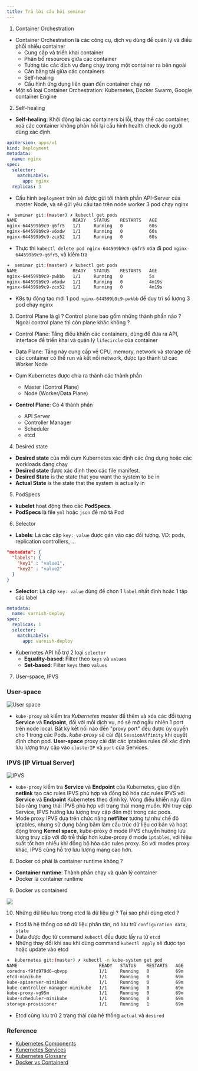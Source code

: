 ```yaml
---
title: Trả lời câu hỏi seminar
---
```


1. Container Orchestration
* Container Orchestration là các công cụ, dịch vụ dùng để  quản lý và điều phối nhiều container 
  - Cung cấp và triển khai container 
  - Phân bổ resources giữa các container
  - Tương tác các dịch vụ đang chạy trong một container ra bên ngoài
  - Cân bằng tải giữa các containers
  - Self-healing
  - Cấu hình ứng dụng liên quan đến container chạy nó
* Một số  loại Container Orchestration: Kubernetes, Docker Swarm, Google container Engine

2. Self-healing
* **Self-healing**: Khởi động lại các containers bị lỗi, thay thế các container, xoá các container không phản hồi lại cấu hình health check do người dùng xác định.
```yml
apiVersion: apps/v1
kind: Deployment
metadata:
  name: nginx
spec:
  selector:
    matchLabels:
      app: nginx
  replicas: 3
```
* Cấu hình `Deployment` trên sẻ được gửi tới thành phần API-Server của master Node, và sẽ gửi yêu cầu tạo trên node worker 3 pod chạy nginx
```bash
➜  seminar git:(master) ✗ kubectl get pods
NAME                     READY   STATUS    RESTARTS   AGE
nginx-644599b9c9-q6fr5   1/1     Running   0          60s
nginx-644599b9c9-v6xdw   1/1     Running   0          60s
nginx-644599b9c9-zcx52   1/1     Running   0          60s
```
* Thực thi `kubectl delete pod nginx-644599b9c9-q6fr5` xóa đi pod `nginx-644599b9c9-q6fr5`, và kiểm tra
```bash
➜  seminar git:(master) ✗ kubectl get pods                         
NAME                     READY   STATUS    RESTARTS   AGE
nginx-644599b9c9-pwkbb   1/1     Running   0          5s
nginx-644599b9c9-v6xdw   1/1     Running   0          4m19s
nginx-644599b9c9-zcx52   1/1     Running   0          4m19s
```
* K8s tự động tạo mới 1 pod `nginx-644599b9c9-pwkbb` để  duy trì số  lượng 3 pod chạy nginx 


3. Control Plane là gì ? Control plane bao gồm những thành phần nào ? Ngoài control plane thì còn plane khác không ?
* Control Plane: Tầng điều khiển các containers, dùng để  đưa ra API, interface để  triển khai và quản lý `lifecircle` của container
* Data Plane: Tầng này cung cấp về  CPU, memory, network và storage để  các container có thể  run và kết nối network, được tạo thành từ các Worker Node

* Cụm Kubernetes được chia ra thành các thành phần 
    - Master (Control Plane)
    - Node (Worker/Data Plane)
* **Control Plane**: Có 4 thành phần 
    - API Server
    - Controller Manager
    - Scheduler
    - etcd

4. Desired state
* **Desired state** của mỗi cụm Kubernetes xác định các ứng dụng hoặc các workloads đang chạy
* **Desired state** được xác định theo các file manifest.
* **Desired State** is the state that you want the system to be in
* **Actual State** is the state that the system is actually in

5. PodSpecs
* **kubelet** hoạt động theo các **PodSpecs**. 
* **PodSpecs** là file `yml` hoặc `json` để  mô tả Pod

6. Selector
* **Labels**: Là các cặp `key: value` được gán vào các đối tượng. VD: pods, replication controllers, ...
```json
"metadata": {
  "labels": {
    "key1" : "value1",
    "key2" : "value2"
  }
}
```
* **Selector**: Là cặp `key: value` dùng để  chọn 1 `label` nhất định hoặc 1 tập các label
```yml
metadata: 
  name: varnish-deploy
spec:
  replicas: 1
  selector:
    matchLabels: 
      app: varnish-deploy
```
* Kubernetes API hỗ  trợ 2 loại `selector`
    - **Equality-based**: Filter theo `keys` và `values`
    - **Set-based**: Filter `keys` theo `values`

7. User-space, IPVS
### User-space

![User space](../k8s/img/services-userspace-overview.svg)

- `kube-proxy` sẽ kiểm tra *Kubernetes master* để  thêm và xóa các đối tượng **Service** và **Endpoint**, đối với mỗi dịch vụ, nó sẽ mở ngẫu nhiên 1 port trên node local. Bất kỳ kết nối nào đến "proxy port" đều được ủy quyền cho 1 trong các Pods. *kube-proxy* sẽ cài đặt `SessionAffinity` khi quyết định chọn pod. **User-space** proxy cài đặt các iptables rules để  xác định lưu lượng truy cập vào `clusterIP` và `port` của Services.

### IPVS (IP Virtual Server)

![IPVS](../k8s//img/services-ipvs-overview.svg)

- `kube-proxy` kiểm tra **Service** và **Endpoint** của Kubernetes, giao diện **netlink** tạo các rules IPVS phù hợp và đồng bộ hóa các rules IPVS với **Service** và **Endpoint** Kubernetes theo định kỳ. Vòng điều khiển này đảm bảo rằng trạng thái IPVS phù hợp với trạng thái mong muốn. Khi truy cập Service, IPVS hướng lưu lượng truy cập đến một trong các pods.
- Mode proxy IPVS dựa trên chức năng **netfilter** tương tự như chế độ iptables, nhưng sử dụng bảng băm làm cấu trúc dữ liệu cơ bản và hoạt động trong **Kernel space**, kube-proxy ở mode IPVS chuyển hướng lưu lượng truy cập với độ trễ thấp hơn kube-proxy ở mode `iptables`, với hiệu suất tốt hơn nhiều khi đồng bộ hóa các rules proxy. So với modes proxy khác, IPVS cũng hỗ  trợ lưu lượng mạng cao hơn.

8. Docker có phải là container runtime không ?
* **Container runtime**: Thành phần chạy và quản lý container 
* Docker là container runtime 

9. Docker vs containerd

![](../k8s/img/docker-containerd.png)

10. Những dữ liệu lưu trong etcd là dữ liệu gì ? Tại sao phải dùng etcd ?
* Etcd là hệ thống cơ sở dữ liệu phân tán, nó lưu trữ `configuration data`, `state`
* Data được đọc từ command `kubectl` đều được lấy ra từ `etcd`
* Những thay đổi khi sau khi dùng command `kubectl apply` sẽ được tạo hoặc update vào etcd
```bash
➜  kubernetes git:(master) ✗ kubectl -n kube-system get pod
NAME                               READY   STATUS    RESTARTS   AGE
coredns-f9fd979d6-qbvpp            1/1     Running   0          69m
etcd-minikube                      1/1     Running   0          69m
kube-apiserver-minikube            1/1     Running   0          69m
kube-controller-manager-minikube   1/1     Running   0          69m
kube-proxy-vg95m                   1/1     Running   0          69m
kube-scheduler-minikube            1/1     Running   0          69m
storage-provisioner                1/1     Running   1          69m
```
* Etcd cũng lưu trữ 2 trạng thái của hệ thống `actual` và `desired`



### Reference
* [Kubernetes Components](https://kubernetes.io/docs/concepts/overview/components/)
* [Kunernetes Services](https://kubernetes.io/docs/concepts/services-networking/service/)
* [Kubernetes Glossary](https://kubernetes.io/vi/docs/reference/glossary/?fundamental=true)
* [Docker vs Containerd](https://computingforgeeks.com/docker-vs-cri-o-vs-containerd/)
